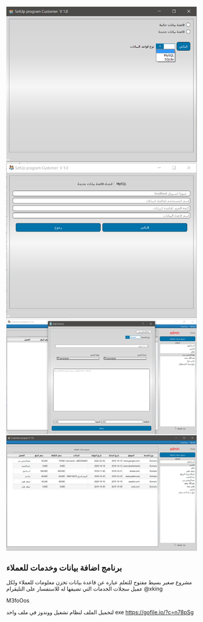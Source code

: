 ![alt text](https://github.com/xcarbon/ClientsService/blob/master/ScreenShot%20IMAGES/1.png)
![alt text](https://github.com/xcarbon/ClientsService/blob/master/ScreenShot%20IMAGES/2.png)
![alt text](https://github.com/xcarbon/ClientsService/blob/master/ScreenShot%20IMAGES/9.png)
![alt text](https://github.com/xcarbon/ClientsService/blob/master/ScreenShot%20IMAGES/10.png)


## برنامج اضافة بيانات وخدمات للعملاء

مشروع صغير بسيط مفتوح للتعلم 
عباره عن قاعدة بيانات تخزن معلومات للعملاء ولكل عميل سجلات الخدمات التي تضيفها له 
للاستفسار على التليقرام 
@xking 

M3foOos


لتحميل الملف لنظام تشغيل ووندوز في ملف واحد exe 
https://gofile.io/?c=n78pSg
